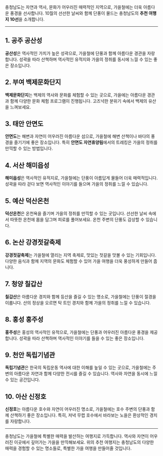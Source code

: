 

충청남도는 자연과 역사, 문화가 어우러진 매력적인 지역으로, 가을철에는 더욱 아름다운 풍경을 선사합니다. 10월의 선선한 날씨와 함께 단풍이 물드는 충청남도의 **추천 여행지 10선**을 소개합니다.

---

## 1. 공주 공산성
**공산성**은 역사적인 가치가 높은 성곽으로, 가을철에 단풍과 함께 아름다운 경관을 자랑합니다. 성곽을 따라 산책하며 역사적인 유적지와 가을의 정취를 동시에 느낄 수 있는 좋은 장소입니다.

## 2. 부여 백제문화단지
**백제문화단지**는 백제의 역사와 문화를 체험할 수 있는 곳으로, 가을에는 아름다운 경관과 함께 다양한 문화 체험 프로그램이 진행됩니다. 고즈넉한 분위기 속에서 백제의 유산을 느껴보세요.

## 3. 태안 안면도
**안면도**는 해변과 자연이 어우러진 아름다운 섬으로, 가을철에 해변 산책이나 바다의 풍경을 즐기기에 좋은 장소입니다. 특히 **안면도 자연휴양림**에서의 트레킹은 가을의 정취를 만끽할 수 있는 방법입니다.

## 4. 서산 해미읍성
**해미읍성**은 역사적인 유적지로, 가을철에는 단풍이 아름답게 물들어 더욱 매력적입니다. 성곽을 따라 걷다 보면 역사적인 이야기를 들으며 가을의 정취를 느낄 수 있습니다.

## 5. 예산 덕산온천
**덕산온천**은 온천욕을 즐기며 가을의 정취를 만끽할 수 있는 곳입니다. 선선한 날씨 속에서 따뜻한 온천에 몸을 담그며 피로를 풀어보세요. 온천 주변의 단풍도 감상할 수 있습니다.

## 6. 논산 강경젓갈축제
**강경젓갈축제**는 가을철에 열리는 지역 축제로, 맛있는 젓갈을 맛볼 수 있는 기회입니다. 다양한 음식과 함께 지역의 문화도 체험할 수 있어 가을 여행을 더욱 풍성하게 만들어 줍니다.

## 7. 청양 칠갑산
**칠갑산**은 아름다운 경치와 함께 등산을 즐길 수 있는 명소로, 가을철에는 단풍이 절경을 이룹니다. 산의 정상을 오르면 탁 트인 경치와 함께 가을의 정취를 느낄 수 있습니다.

## 8. 홍성 홍주성
**홍주성**은 홍성의 역사적인 유적으로, 가을철에는 단풍과 어우러진 아름다운 풍경을 제공합니다. 성곽을 따라 산책하며 역사적인 이야기를 들을 수 있는 좋은 장소입니다.

## 9. 천안 독립기념관
**독립기념관**은 한국의 독립운동 역사에 대한 이해를 높일 수 있는 곳으로, 가을철에는 주변의 아름다운 자연과 함께 다양한 전시를 즐길 수 있습니다. 역사와 자연을 동시에 느낄 수 있는 공간입니다.

## 10. 아산 신정호
**신정호**는 아름다운 호수와 자연이 어우러진 명소로, 가을철에는 호수 주변의 단풍과 함께 산책하기 좋은 장소입니다. 특히, 저녁 무렵 호수에서 바라보는 노을은 환상적인 경치를 자랑합니다.

---

충청남도는 가을철에 특별한 매력을 발산하는 여행지로 가득합니다. 역사와 자연이 어우러진 이곳에서 깊어가는 가을을 만끽해보세요. 위의 추천 여행지는 충청남도의 다양한 매력을 경험할 수 있는 명소들로, 특별한 가을 여행을 만들어줄 것입니다.
